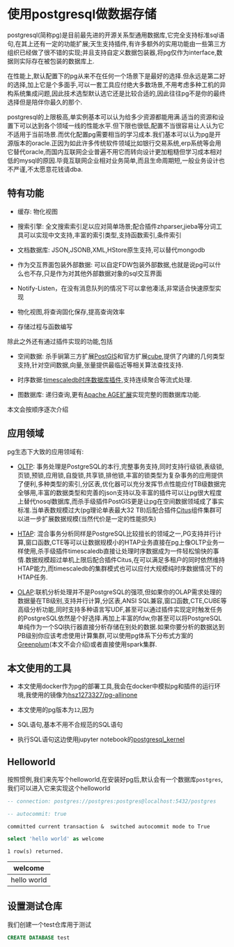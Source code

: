 # 使用postgresql做数据存储

postgresql(简称pg)是目前最先进的开源关系型通用数据库,它完全支持标准sql语句,在其上还有一定的功能扩展;天生支持插件,有许多额外的实用功能由一些第三方组织已经做了很不错的实现;并且支持自定义数据包装器,将pg仅作为interface,数据则实际存在被包装的数据库上.

在性能上,默认配置下的pg从来不在任何一个场景下是最好的选择.但永远是第二好的选择,加上它是个多面手,可以一套工具应付绝大多数场景,不用考虑多种工机的异构系统集成问题,因此技术选型默认选它还是比较合适的,因此往往pg不是你的最终选择但是陪伴你最久的那个.

postgresql的上限极高,单实例基本可以认为给多少资源都能用满.适当的资源和设置下可以达到各个领域一线的性能水平.但下限也很低,配置不当很容易让人认为它不适用于当前场景.而优化配置pg需要相当的学习成本.我们基本可以认为pg是开源版本的oracle.正因为如此许多传统软件领域比如银行交易系统,erp系统等会用它替代oracle,而国内互联网企业普遍不用它而转向设计更加粗糙但学习成本相对低的mysql的原因.毕竟互联网企业相对业务简单,而且生命周期短,一般业务设计也不严谨,不太愿意花钱请dba.

## 特有功能

+ 缓存: 物化视图

+ 搜索引擎: 全文搜索索引足以应对简单场景;配合插件zhparser,jieba等分词工具可以实现中文支持,丰富的索引类型,支持函数索引,条件索引

+ 文档数据库: JSON,JSONB,XML,HStore原生支持,可以替代mongodb

+ 作为交互界面包装外部数据: 可以自定FDW包装外部数据,也就是说pg可以什么也不存,只是作为对其他外部数据对象的sql交互界面

+ Notify-Listen，在没有消息队列的情况下可以拿他凑活,非常适合快速原型实现

+ 物化视图,将查询固化保存,提高查询效率

+ 存储过程与函数编写

除此之外还有通过插件实现的功能,包括

+ 空间数据: 杀手锏第三方扩展[PostGIS](https://github.com/postgis/postgis)和官方扩展[cube](http://postgres.cn/docs/12/cube.html),提供了内建的几何类型支持,针对空间数据,向量,张量提供最临近等相关算法查找支持.

+ 时序数据:[timescaledb时序数据库插件](https://github.com/timescale/timescaledb),支持连续聚合等流式处理.

+ 图数据库: 递归查询,更有[Apache AGE扩展](https://github.com/apache/incubator-age)实现完整的图数据库功能.

本文会按顺序逐次介绍

## 应用领域

pg生态下大致的应用领域有:

+ [OLTP](https://baike.baidu.com/item/OLTP/5019563?fr=aladdin): 事务处理是PostgreSQL的本行,完整事务支持,同时支持行级锁,表级锁,页锁,预锁,应用锁,自旋锁,共享锁,排他锁,丰富的锁类型为复杂事务的应用提供了便利,多种类型的索引,分区表,优化器可以充分发挥节点性能应付TB级数据完全够用,丰富的数据类型和完善的json支持以及丰富的插件可以让pg很大程度上替代nosql数据库,而杀手级插件PostGIS更是让pg在空间数据领域成了事实标准.当单表数规模过大(pg理论单表最大32 TB)后配合插件[Citus](https://github.com/citusdata/citus)组件集群可以进一步扩展数据规模(当然代价是一定的性能损失)

+ [HTAP](https://en.wikipedia.org/wiki/Hybrid_transactional/analytical_processing): 混合事务分析同样是PostgreSQL比较擅长的领域之一,PG支持并行计算,窗口函数,CTE等可以让数据规模小的HTAP业务直接在pg上像OLTP业务一样使用,杀手级插件timescaledb直接让处理时序数据成为一件轻松愉快的事情.数据规模超过单机上限后配合插件Citus,在可以满足多租户的同时依然维持HTAP能力,而timescaledb的集群模式也可以应付大规模纯时序数据情况下的HTAP任务.

+ [OLAP](https://baike.baidu.com/item/%E8%81%94%E6%9C%BA%E5%88%86%E6%9E%90%E5%A4%84%E7%90%86/423874?fromtitle=OLAP&fromid=1049009&fr=aladdin):联机分析处理并不是PostgreSQL的强项,但如果你的OLAP需求处理的数据量在TB级别,支持并行计算,分区表,ANSI SQL兼容,窗口函数,CTE,CUBE等高级分析功能,同时支持多种语言写UDF,甚至可以通过插件实现定时触发任务的PostgreSQL依然是个好选择.再加上丰富的fdw,你甚至可以将PostgreSQL单纯作为一个SQl执行器直接分析存储在别处的数据.如果你要分析的数据达到PB级别你应该考虑使用计算集群,可以使用pg体系下分布式方案的[Greenplum](https://github.com/greenplum-db/gpdb)(本文不会介绍)或者直接使用spark集群.

## 本文使用的工具

+ 本文使用docker作为pg的部署工具,我会在docker中模拟pg和插件的运行环境,我使用的镜像为[hsz1273327/pg-allinone](https://github.com/Basic-Components/pg-allinone)

+ 本文使用的pg版本为`12`,因为

+ SQL语句,基本不用不合规范的SQL语句

+ 执行SQL语句这边使用jupyter notebook的[postgresql_kernel](https://github.com/Python-Tools/postgresql_kernel)

## Helloworld

按照惯例,我们来先写个helloworld,在安装好pg后,默认会有一个数据库`postgres`,我们可以进入它来实现这个helloworld


```sql
-- connection: postgres://postgres:postgres@localhost:5432/postgres
```


```sql
-- autocommit: true
```

    committed current transaction &  switched autocommit mode to True


```sql
select 'hello world' as welcome
```

    1 row(s) returned.





<table>
<thead>
<tr><th>welcome    </th></tr>
</thead>
<tbody>
<tr><td>hello world</td></tr>
</tbody>
</table>



## 设置测试仓库

我们创建一个test仓库用于测试


```sql
CREATE DATABASE test
```
